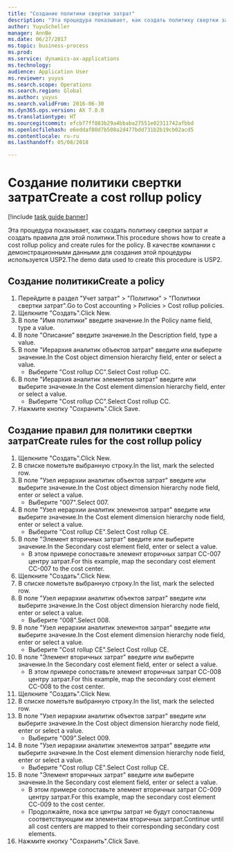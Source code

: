 ```yaml
--- 
title: "Создание политики свертки затрат"
description: "Эта процедура показывает, как создать политику свертки затрат и создать правила для этой политики."
author: YuyuScheller
manager: AnnBe
ms.date: 06/27/2017
ms.topic: business-process
ms.prod: 
ms.service: dynamics-ax-applications
ms.technology: 
audience: Application User
ms.reviewer: yuyus
ms.search.scope: Operations
ms.search.region: Global
ms.author: yuyus
ms.search.validFrom: 2016-06-30
ms.dyn365.ops.version: AX 7.0.0
ms.translationtype: HT
ms.sourcegitcommit: efcb77ff883b29a4bbaba27551e02311742afbbd
ms.openlocfilehash: e6eddaf80d7b508a2d477bdd731b2b19cb02acd5
ms.contentlocale: ru-ru
ms.lasthandoff: 05/08/2018

---
```

# <a name="create-a-cost-rollup-policy"></a><span data-ttu-id="1389d-103">Создание политики свертки затрат</span><span class="sxs-lookup"><span data-stu-id="1389d-103">Create a cost rollup policy</span></span>

[!include [task guide banner](../../includes/task-guide-banner.md)]

<span data-ttu-id="1389d-104">Эта процедура показывает, как создать политику свертки затрат и создать правила для этой политики.</span><span class="sxs-lookup"><span data-stu-id="1389d-104">This procedure shows how to create a cost rollup policy and create rules for the policy.</span></span> <span data-ttu-id="1389d-105">В качестве компании с демонстрационными данными для создания этой процедуры используется USP2.</span><span class="sxs-lookup"><span data-stu-id="1389d-105">The demo data used to create this procedure is USP2.</span></span>


## <a name="create-a-policy"></a><span data-ttu-id="1389d-106">Создание политики</span><span class="sxs-lookup"><span data-stu-id="1389d-106">Create a policy</span></span>
1. <span data-ttu-id="1389d-107">Перейдите в раздел "Учет затрат" > "Политики" > "Политики свертки затрат".</span><span class="sxs-lookup"><span data-stu-id="1389d-107">Go to Cost accounting > Policies > Cost rollup policies.</span></span>
2. <span data-ttu-id="1389d-108">Щелкните "Создать".</span><span class="sxs-lookup"><span data-stu-id="1389d-108">Click New.</span></span>
3. <span data-ttu-id="1389d-109">В поле "Имя политики" введите значение.</span><span class="sxs-lookup"><span data-stu-id="1389d-109">In the Policy name field, type a value.</span></span>
4. <span data-ttu-id="1389d-110">В поле "Описание" введите значение.</span><span class="sxs-lookup"><span data-stu-id="1389d-110">In the Description field, type a value.</span></span>
5. <span data-ttu-id="1389d-111">В поле "Иерархия аналитик объектов затрат" введите или выберите значение.</span><span class="sxs-lookup"><span data-stu-id="1389d-111">In the Cost object dimension hierarchy field, enter or select a value.</span></span>
    * <span data-ttu-id="1389d-112">Выберите "Cost rollup CC".</span><span class="sxs-lookup"><span data-stu-id="1389d-112">Select Cost rollup CC.</span></span>  
6. <span data-ttu-id="1389d-113">В поле "Иерархия аналитик элементов затрат" введите или выберите значение.</span><span class="sxs-lookup"><span data-stu-id="1389d-113">In the Cost element dimension hierarchy field, enter or select a value.</span></span>
    * <span data-ttu-id="1389d-114">Выберите "Cost rollup CC".</span><span class="sxs-lookup"><span data-stu-id="1389d-114">Select Cost rollup CC.</span></span>  
7. <span data-ttu-id="1389d-115">Нажмите кнопку "Сохранить".</span><span class="sxs-lookup"><span data-stu-id="1389d-115">Click Save.</span></span>

## <a name="create-rules-for-the-cost-rollup-policy"></a><span data-ttu-id="1389d-116">Создание правил для политики свертки затрат</span><span class="sxs-lookup"><span data-stu-id="1389d-116">Create rules for the cost rollup policy</span></span>
1. <span data-ttu-id="1389d-117">Щелкните "Создать".</span><span class="sxs-lookup"><span data-stu-id="1389d-117">Click New.</span></span>
2. <span data-ttu-id="1389d-118">В списке пометьте выбранную строку.</span><span class="sxs-lookup"><span data-stu-id="1389d-118">In the list, mark the selected row.</span></span>
3. <span data-ttu-id="1389d-119">В поле "Узел иерархии аналитик объектов затрат" введите или выберите значение.</span><span class="sxs-lookup"><span data-stu-id="1389d-119">In the Cost object dimension hierarchy node field, enter or select a value.</span></span>
    * <span data-ttu-id="1389d-120">Вы6ерите "007".</span><span class="sxs-lookup"><span data-stu-id="1389d-120">Select 007.</span></span>  
4. <span data-ttu-id="1389d-121">В поле "Узел иерархии аналитик элементов затрат" введите или выберите значение.</span><span class="sxs-lookup"><span data-stu-id="1389d-121">In the Cost element dimension hierarchy node field, enter or select a value.</span></span>
    * <span data-ttu-id="1389d-122">Выберите "Cost rollup CE".</span><span class="sxs-lookup"><span data-stu-id="1389d-122">Select Cost rollup CE.</span></span>  
5. <span data-ttu-id="1389d-123">В поле "Элемент вторичных затрат" введите или выберите значение.</span><span class="sxs-lookup"><span data-stu-id="1389d-123">In the Secondary cost element field, enter or select a value.</span></span>
    * <span data-ttu-id="1389d-124">В этом примере сопоставьте элемент вторичных затрат CC-007 центру затрат.</span><span class="sxs-lookup"><span data-stu-id="1389d-124">For this example, map the secondary cost element CC-007 to the cost center.</span></span>  
6. <span data-ttu-id="1389d-125">Щелкните "Создать".</span><span class="sxs-lookup"><span data-stu-id="1389d-125">Click New.</span></span>
7. <span data-ttu-id="1389d-126">В списке пометьте выбранную строку.</span><span class="sxs-lookup"><span data-stu-id="1389d-126">In the list, mark the selected row.</span></span>
8. <span data-ttu-id="1389d-127">В поле "Узел иерархии аналитик объектов затрат" введите или выберите значение.</span><span class="sxs-lookup"><span data-stu-id="1389d-127">In the Cost object dimension hierarchy node field, enter or select a value.</span></span>
    * <span data-ttu-id="1389d-128">Вы6ерите "008".</span><span class="sxs-lookup"><span data-stu-id="1389d-128">Select 008.</span></span>  
9. <span data-ttu-id="1389d-129">В поле "Узел иерархии аналитик элементов затрат" введите или выберите значение.</span><span class="sxs-lookup"><span data-stu-id="1389d-129">In the Cost element dimension hierarchy node field, enter or select a value.</span></span>
    * <span data-ttu-id="1389d-130">Выберите "Cost rollup CE".</span><span class="sxs-lookup"><span data-stu-id="1389d-130">Select Cost rollup CE.</span></span>  
10. <span data-ttu-id="1389d-131">В поле "Элемент вторичных затрат" введите или выберите значение.</span><span class="sxs-lookup"><span data-stu-id="1389d-131">In the Secondary cost element field, enter or select a value.</span></span>
    * <span data-ttu-id="1389d-132">В этом примере сопоставьте элемент вторичных затрат CC-008 центру затрат.</span><span class="sxs-lookup"><span data-stu-id="1389d-132">For this example, map the secondary cost element CC-008 to the cost center.</span></span>  
11. <span data-ttu-id="1389d-133">Щелкните "Создать".</span><span class="sxs-lookup"><span data-stu-id="1389d-133">Click New.</span></span>
12. <span data-ttu-id="1389d-134">В списке пометьте выбранную строку.</span><span class="sxs-lookup"><span data-stu-id="1389d-134">In the list, mark the selected row.</span></span>
13. <span data-ttu-id="1389d-135">В поле "Узел иерархии аналитик объектов затрат" введите или выберите значение.</span><span class="sxs-lookup"><span data-stu-id="1389d-135">In the Cost object dimension hierarchy node field, enter or select a value.</span></span>
    * <span data-ttu-id="1389d-136">Вы6ерите "009".</span><span class="sxs-lookup"><span data-stu-id="1389d-136">Select 009.</span></span>  
14. <span data-ttu-id="1389d-137">В поле "Узел иерархии аналитик элементов затрат" введите или выберите значение.</span><span class="sxs-lookup"><span data-stu-id="1389d-137">In the Cost element dimension hierarchy node field, enter or select a value.</span></span>
    * <span data-ttu-id="1389d-138">Выберите "Cost rollup CE".</span><span class="sxs-lookup"><span data-stu-id="1389d-138">Select Cost rollup CE.</span></span>  
15. <span data-ttu-id="1389d-139">В поле "Элемент вторичных затрат" введите или выберите значение.</span><span class="sxs-lookup"><span data-stu-id="1389d-139">In the Secondary cost element field, enter or select a value.</span></span>
    * <span data-ttu-id="1389d-140">В этом примере сопоставьте элемент вторичных затрат CC-009 центру затрат.</span><span class="sxs-lookup"><span data-stu-id="1389d-140">For this example, map the secondary cost element CC-009 to the cost center.</span></span>  
    * <span data-ttu-id="1389d-141">Продолжайте, пока все центры затрат не будут сопоставлены соответствующим им элементам вторичных затрат.</span><span class="sxs-lookup"><span data-stu-id="1389d-141">Continue until all cost centers are mapped to their corresponding secondary cost elements.</span></span>  
16. <span data-ttu-id="1389d-142">Нажмите кнопку "Сохранить".</span><span class="sxs-lookup"><span data-stu-id="1389d-142">Click Save.</span></span>


